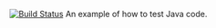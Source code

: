 [![Build Status](http://162.243.212.117:8000/api/badges/rbottino/drone-demo-with-java/status.svg)](http://localhost:8000/rbottino/drone-demo-with-java)
An example of how to test Java code.
